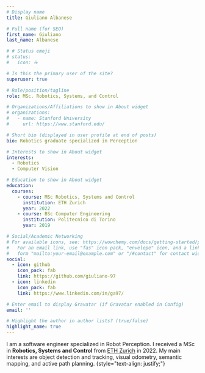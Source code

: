 ```yaml
---
# Display name
title: Giuliano Albanese

# Full name (for SEO)
first_name: Giuliano
last_name: Albanese

# # Status emoji
# status:
#   icon: ☕️

# Is this the primary user of the site?
superuser: true

# Role/position/tagline
role: MSc. Robotics, Systems, and Control

# Organizations/Affiliations to show in About widget
# organizations:
#   - name: Stanford University
#     url: https://www.stanford.edu/

# Short bio (displayed in user profile at end of posts)
bio: Robotics graduate specialized in Perception

# Interests to show in About widget
interests:
  - Robotics
  - Computer Vision

# Education to show in About widget
education:
  courses:
    - course: MSc Robotics, Systems and Control
      institution: ETH Zurich
      year: 2022
    - course: BSc Computer Engineering
      institution: Politecnico di Torino
      year: 2019

# Social/Academic Networking
# For available icons, see: https://wowchemy.com/docs/getting-started/page-builder/#icons
#   For an email link, use "fas" icon pack, "envelope" icon, and a link in the
#   form "mailto:your-email@example.com" or "/#contact" for contact widget.
social:
  - icon: github
    icon_pack: fab
    link: https://github.com/giuliano-97
  - icon: linkedin
    icon_pack: fab
    link: https://www.linkedin.com/in/ga97/

# Enter email to display Gravatar (if Gravatar enabled in Config)
email: ''

# Highlight the author in author lists? (true/false)
highlight_name: true
---
```

I am a software engineer specialized in Robot Perception. I received a MSc in **Robotics, Systems and Control** from [ETH Zurich](https://ethz.ch/en) in 2022. My main interests are object detection and tracking, visual odometry, semantic mapping, and active path planning.
{style="text-align: justify;"}